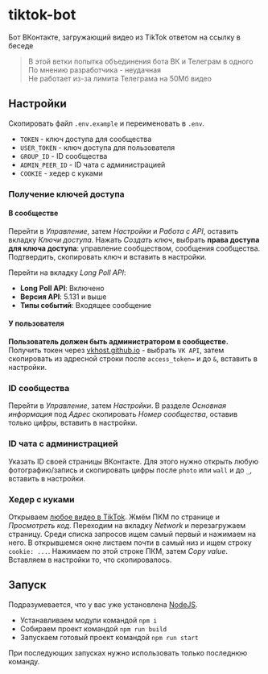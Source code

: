 # tiktok-bot
Бот ВКонтакте, загружающий видео из TikTok ответом на ссылку в беседе

> В этой ветки попытка объединения бота ВК и Телеграм в одного <br />
> По мнению разработчика - неудачная <br />
> Не работает из-за лимита Телеграма на 50Мб видео <br />

## Настройки
Скопировать файл `.env.example` и переименовать в `.env`.
- `TOKEN` - ключ доступа для сообщества
- `USER_TOKEN` - ключ доступа для пользователя
- `GROUP_ID` - ID сообщества
- `ADMIN_PEER_ID` - ID чата с администрацией
- `COOKIE` - хедер с куками
### Получение ключей доступа
#### В сообществе
Перейти в *Управление*, затем *Настройки* и *Работа с API*, оставить вкладку *Ключи доступа*.
Нажать *Создать ключ*, выбрать **права доступа для ключа доступа**: управление сообществом, сообщения сообщества. Подтвердить, скопировать ключ и вставить в настройки.

Перейти на вкладку *Long Poll API*:
- **Long Poll API**: Включено
- **Версия API**: 5.131 и выше
- **Типы событий**: Входящее сообщение

#### У пользователя
**Пользователь должен быть администратором в сообществе.**
Получить токен через [vkhost.github.io](https://vkhost.github.io) - выбрать `VK API`, затем скопировать из адресной строки после `access_token=` и до `&`, вставить в настройки.

### ID сообщества
Перейти в *Управление*, затем *Настройки*. В разделе *Основная информация* под *Адрес* скопировать *Номер сообщества*, оставив только цифры, вставить в настройки.

### ID чата с администрацией
Указать ID своей страницы ВКонтакте. Для этого нужно открыть любую фотографию/запись и скопировать цифры после `photo` или `wall` и до `_`, вставить в настройки.

### Хедер с куками
Открываем [любое видео в TikTok](https://www.tiktok.com/@philandmore/video/6805867805452324102). Жмём ПКМ по странице и *Просмотреть код*. Переходим на вкладку *Network* и перезагружаем страницу. Среди списка запросов ищем самый первый и нажимаем на него. В открывшемся окне листаем почти в самый низ и ищем строку `cookie: ...`. Нажимаем по этой строке ПКМ, затем *Copy value*. Вставляем в настройки то, что скопировалось.

## Запуск
Подразумевается, что у вас уже установлена [NodeJS](https://nodejs.org/ru/).
- Устанавливаем модули командой `npm i`
- Собираем проект командой `npm run build`
- Запускаем готовый проект командой `npm run start`

При последующих запусках нужно использовать только последнюю команду.
